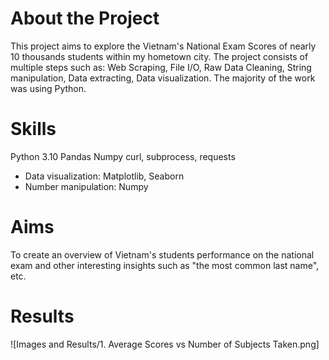 # About the Project
This project aims to explore the Vietnam's National Exam Scores of nearly 10 thousands students within my hometown city. 
The project consists of multiple steps such as: Web Scraping, File I/O, Raw Data Cleaning, String manipulation, Data extracting, Data visualization. 
The majority of the work was using Python.

# Skills
Python 3.10
Pandas
Numpy
curl, subprocess, requests
- Data visualization: Matplotlib, Seaborn
- Number manipulation: Numpy

# Aims
To create an overview of Vietnam's students performance on the national exam and other interesting insights such as "the most common last name", etc. 



# Results
![Images and Results/1. Average Scores vs Number of Subjects Taken.png]
